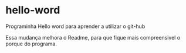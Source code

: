 # hello-word
Programinha Hello word para aprender a utilizar o git-hub

Essa mudança melhora o Readme, para que fique mais compreensivel o porque do programa.
